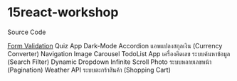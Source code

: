 # 15react-workshop
Source Code

<a href ="https://github.com/ploy-thanaporn/react-workshop-form" >Form Validation</a>
Quiz App
Dark-Mode
Accordion
แอพแปลงสกุลเงิน (Currency Converter)
Navigation
Image Carousel
TodoList App
เครื่องคิดเลข
ระบบค้นหาข้อมูล (Search Filter)
Dynamic Dropdown
Infinite Scroll Photo
ระบบหลายเลขหน้า (Pagination)
Weather API
ระบบตะกร้าสินค้า (Shopping Cart)
